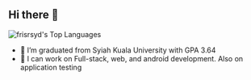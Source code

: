 ## Hi there 👋

![frisrsyd's Top Languages](https://github-readme-stats.vercel.app/api/top-langs/?username=frisrsyd&theme=tokyonight&show_icons=true&hide_border=true&layout=compact)

<!--
**frisrsyd/frisrsyd** is a ✨ _special_ ✨ repository because its `README.md` (this file) appears on your GitHub profile.

Here are some ideas to get you started:
-->
- 🔭 I’m graduated from Syiah Kuala University with GPA 3.64
- 🌱 I can work on Full-stack, web, and android development. Also on application testing
<!--
- 👯 I’m looking to collaborate on ...
- 🤔 I’m looking for help with ...
- 💬 Ask me about ...
- 📫 How to reach me: ...
- 😄 Pronouns: ...
- ⚡ Fun fact: ...
-->
